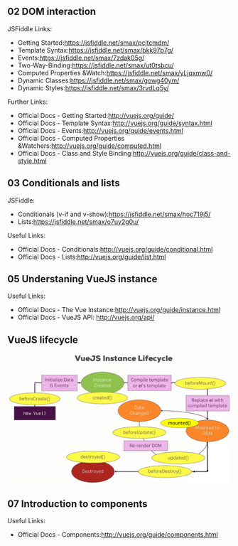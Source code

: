 ## 02 DOM interaction

JSFiddle Links:
* Getting Started:https://jsfiddle.net/smax/pcjtcmdm/
* Template Syntax:https://jsfiddle.net/smax/bkk97b7g/
* Events:https://jsfiddle.net/smax/7zdak05g/
* Two-Way-Binding:https://jsfiddle.net/smax/ut0tsbcu/
* Computed Properties &Watch:https://jsfiddle.net/smax/yLjqxmw0/
* Dynamic Classes:https://jsfiddle.net/smax/gowg40ym/
* Dynamic Styles:https://jsfiddle.net/smax/3rvdLq5y/

Further Links:
* Official Docs - Getting Started:http://vuejs.org/guide/
* Official Docs - Template Syntax:http://vuejs.org/guide/syntax.html
* Official Docs - Events:http://vuejs.org/guide/events.html
* Official Docs - Computed Properties &Watchers:http://vuejs.org/guide/computed.html
* Official Docs - Class and Style Binding:http://vuejs.org/guide/class-and-style.html

## 03 Conditionals and lists
JSFiddle:
* Conditionals (v-if and v-show):https://jsfiddle.net/smax/hoc719j5/
* Lists:https://jsfiddle.net/smax/o7uy2g0u/

Useful Links:
* Official Docs - Conditionals:http://vuejs.org/guide/conditional.html
* Official Docs - Lists:http://vuejs.org/guide/list.html

## 05 Understaning VueJS instance

Useful Links:
* Official Docs - The Vue Instance:http://vuejs.org/guide/instance.html
* Official Docs - VueJS API: http://vuejs.org/api/

## VueJS lifecycle

![lifecycle](./image/lifecycle.png)

## 07 Introduction to components

Useful Links:
* Official Docs - Components:http://vuejs.org/guide/components.html